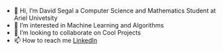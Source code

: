 - 👋 Hi, I’m David Segal a Computer Science and Mathematics Student at Ariel Univetsity
- 👀 I’m interested in Machine Learning and Algorithms
- 💞️ I’m looking to collaborate on Cool Projects
- 📫 How to reach me [LinkedIn](https://www.linkedin.com/in/david-segal-b454631a3/)

<!---
Davids3498/Davids3498 is a ✨ special ✨ repository because its `README.md` (this file) appears on your GitHub profile.
You can click the Preview link to take a look at your changes.
--->
